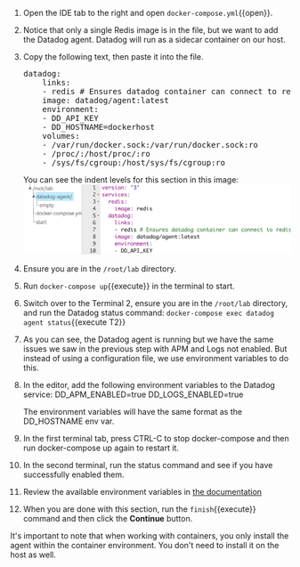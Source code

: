 1. Open the IDE tab to the right and open `docker-compose.yml`{{open}}. 
3. Notice that only a single Redis image is in the file, but we want to add the Datadog agent. Datadog will run as a sidecar container on our host. 
4. Copy the following text, then paste it into the file.

   <pre class="file" data-target="clipboard">
   datadog:
       links:
       - redis # Ensures datadog container can connect to redis container
       image: datadog/agent:latest
       environment:
       - DD_API_KEY
       - DD_HOSTNAME=dockerhost
       volumes:
       - /var/run/docker.sock:/var/run/docker.sock:ro
       - /proc/:/host/proc/:ro
       - /sys/fs/cgroup:/host/sys/fs/cgroup:ro
   </pre> 

   You can see the indent levels for this section in this image: ![alt](assets/step3indentlevel.png)
5. Ensure you are in the `/root/lab` directory.
6. Run `docker-compose up`{{execute}} in the terminal to start.
7. Switch over to the Terminal 2, ensure you are in the `/root/lab` directory, and run the Datadog status command: `docker-compose exec datadog agent status`{{execute T2}}
8. As you can see, the Datadog agent is running but we have the same issues we saw in the previous step with APM and Logs not enabled. But instead of using a configuration file, we use environment variables to do this.
9. In the editor, add the following environment variables to the Datadog service:
        DD_APM_ENABLED=true
        DD_LOGS_ENABLED=true

   The environment variables will have the same format as the DD_HOSTNAME env var.

10. In the first terminal tab, press CTRL-C to stop docker-compose and then run docker-compose up again to restart it.
11. In the second terminal, run the status command and see if you have successfully enabled them.
12. Review the available environment variables in <a href="https://docs.datadoghq.com/agent/docker/?tab=standard#overview" target="_datadog">the documentation</a>
13. When you are done with this section, run the `finish`{{execute}} command and then click the **Continue** button.

It's important to note that when working with containers, you only install the agent within the container environment. You don't need to install it on the host as well.
